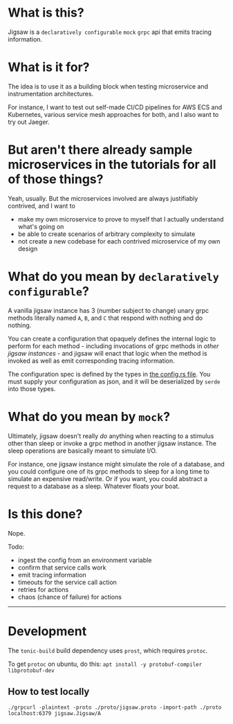 # What is this?
Jigsaw is a `declaratively configurable` `mock` `grpc` api that emits tracing information.

# What is it for?
The idea is to use it as a building block when testing microservice and instrumentation architectures.

For instance, I want to test out self-made CI/CD pipelines for AWS ECS and Kubernetes, various service mesh approaches for both, and I also want to try out Jaeger.

# But aren't there already sample microservices in the tutorials for all of those things?
Yeah, usually. But the microservices involved are always justifiably contrived, and I want to
- make my own microservice to prove to myself that I actually understand what's going on
- be able to create scenarios of arbitrary complexity to simulate
- not create a new codebase for each contrived microservice of my own design

# What do you mean by `declaratively configurable`?
A vanilla jigsaw instance has 3 (number subject to change) unary grpc methods literally named `A`, `B`, and `C` that respond with nothing and do nothing.

You can create a configuration that opaquely defines the internal logic to perform for each method - including invocations of grpc methods in *other jigsaw instances* - and jigsaw will enact that logic when the method is invoked as well as emit corresponding tracing information.

The configuration spec is defined by the types in [the config.rs file](/src/config.rs). You must supply your configuration as json, and it will be deserialized by `serde` into those types.

# What do you mean by `mock`?
Ultimately, jigsaw doesn't really _do_ anything when reacting to a stimulus other than sleep or invoke a grpc method in another jigsaw instance. The sleep operations are basically meant to simulate I/O.

For instance, one jigsaw instance might simulate the role of a database, and you could configure one of its grpc methods to sleep for a long time to simulate an expensive read/write. Or if you want, you could abstract a request to a database as a sleep. Whatever floats your boat.

# Is this done?
Nope.

Todo:
- ingest the config from an environment variable
- confirm that service calls work
- emit tracing information
- timeouts for the service call action
- retries for actions
- chaos (chance of failure) for actions

---
# Development
The `tonic-build` build dependency uses `prost`, which requires `protoc`.

To get `protoc` on ubuntu, do this:
```apt install -y protobuf-compiler libprotobuf-dev```

## How to test locally
```./grpcurl -plaintext -proto ./proto/jigsaw.proto -import-path ./proto localhost:6379 jigsaw.Jigsaw/A```